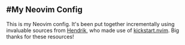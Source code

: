 #My Neovim Config
---
This is my Neovim config. It's been put together incrementally using invaluable sources from [Hendrik](https://github.com/hendrikmi/neovim-kickstart-config/tree/main), who made use of [kickstart.nvim](https://github.com/nvim-lua/kickstart.nvim). Big thanks for these resources!
